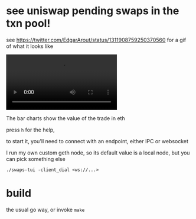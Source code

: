 # see uniswap pending swaps in the txn pool!

see https://twitter.com/EdgarArout/status/1311908759250370560 for a gif of what it looks like

<video src="https://video.twimg.com/tweet_video/EjTVnChWAAAq6oB.mp4" preload="auto" playsinline="" type="video/mp4">
</video>

The bar charts show the value of the trade in eth

press `h` for the help,

to start it, you'll need to connect with an endpoint, either IPC or websocket

I run my own custom geth node, so its default value is a local node, but you can pick something else

```
./swaps-tui -client_dial <ws://...>
```

# build

the usual go way, or invoke `make`
